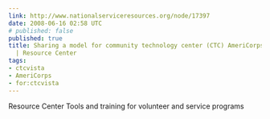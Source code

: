 ```yaml
---
link: http://www.nationalserviceresources.org/node/17397
date: 2008-06-16 02:58 UTC
# published: false
published: true
title: Sharing a model for community technology center (CTC) AmeriCorps*VISTA projects
  | Resource Center
tags:
- ctcvista
- AmeriCorps
- for:ctcvista
---
```


Resource Center
Tools and training for volunteer and service programs
